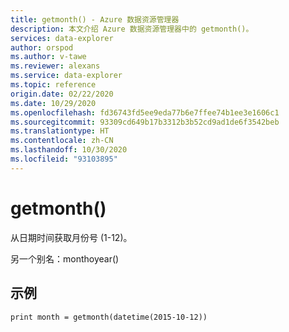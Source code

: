 ```yaml
---
title: getmonth() - Azure 数据资源管理器
description: 本文介绍 Azure 数据资源管理器中的 getmonth()。
services: data-explorer
author: orspod
ms.author: v-tawe
ms.reviewer: alexans
ms.service: data-explorer
ms.topic: reference
origin.date: 02/22/2020
ms.date: 10/29/2020
ms.openlocfilehash: fd36743fd5ee9eda77b6e7ffee74b1ee3e1606c1
ms.sourcegitcommit: 93309cd649b17b3312b3b52cd9ad1de6f3542beb
ms.translationtype: HT
ms.contentlocale: zh-CN
ms.lasthandoff: 10/30/2020
ms.locfileid: "93103895"
---
```

# <a name="getmonth"></a>getmonth()

从日期时间获取月份号 (1-12)。

另一个别名：monthoyear()

## <a name="example"></a>示例

<!-- csl: https://help.kusto.chinacloudapi.cn/Samples -->
```kusto
print month = getmonth(datetime(2015-10-12))
```
